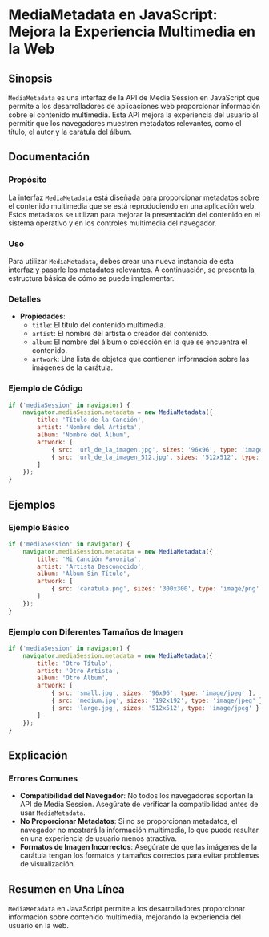 <!--
Meta Description: # MediaMetadata en JavaScript: Mejora la Experiencia Multimedia en la Web ## Sinopsis `MediaMetadata` es una interfaz de la API de Media Session en Ja...
Meta Keywords: del, mediametadata, multimedia, que, los
-->

# MediaMetadata en JavaScript: Mejora la Experiencia Multimedia en la Web

## Sinopsis
`MediaMetadata` es una interfaz de la API de Media Session en JavaScript que permite a los desarrolladores de aplicaciones web proporcionar información sobre el contenido multimedia. Esta API mejora la experiencia del usuario al permitir que los navegadores muestren metadatos relevantes, como el título, el autor y la carátula del álbum.

## Documentación
### Propósito
La interfaz `MediaMetadata` está diseñada para proporcionar metadatos sobre el contenido multimedia que se está reproduciendo en una aplicación web. Estos metadatos se utilizan para mejorar la presentación del contenido en el sistema operativo y en los controles multimedia del navegador.

### Uso
Para utilizar `MediaMetadata`, debes crear una nueva instancia de esta interfaz y pasarle los metadatos relevantes. A continuación, se presenta la estructura básica de cómo se puede implementar.

### Detalles
- **Propiedades**:
  - `title`: El título del contenido multimedia.
  - `artist`: El nombre del artista o creador del contenido.
  - `album`: El nombre del álbum o colección en la que se encuentra el contenido.
  - `artwork`: Una lista de objetos que contienen información sobre las imágenes de la carátula.

### Ejemplo de Código
```javascript
if ('mediaSession' in navigator) {
    navigator.mediaSession.metadata = new MediaMetadata({
        title: 'Título de la Canción',
        artist: 'Nombre del Artista',
        album: 'Nombre del Álbum',
        artwork: [
            { src: 'url_de_la_imagen.jpg', sizes: '96x96', type: 'image/jpeg' },
            { src: 'url_de_la_imagen_512.jpg', sizes: '512x512', type: 'image/jpeg' }
        ]
    });
}
```

## Ejemplos
### Ejemplo Básico
```javascript
if ('mediaSession' in navigator) {
    navigator.mediaSession.metadata = new MediaMetadata({
        title: 'Mi Canción Favorita',
        artist: 'Artista Desconocido',
        album: 'Álbum Sin Título',
        artwork: [
            { src: 'caratula.png', sizes: '300x300', type: 'image/png' }
        ]
    });
}
```

### Ejemplo con Diferentes Tamaños de Imagen
```javascript
if ('mediaSession' in navigator) {
    navigator.mediaSession.metadata = new MediaMetadata({
        title: 'Otro Título',
        artist: 'Otro Artista',
        album: 'Otro Álbum',
        artwork: [
            { src: 'small.jpg', sizes: '96x96', type: 'image/jpeg' },
            { src: 'medium.jpg', sizes: '192x192', type: 'image/jpeg' },
            { src: 'large.jpg', sizes: '512x512', type: 'image/jpeg' }
        ]
    });
}
```

## Explicación
### Errores Comunes
- **Compatibilidad del Navegador**: No todos los navegadores soportan la API de Media Session. Asegúrate de verificar la compatibilidad antes de usar `MediaMetadata`.
- **No Proporcionar Metadatos**: Si no se proporcionan metadatos, el navegador no mostrará la información multimedia, lo que puede resultar en una experiencia de usuario menos atractiva.
- **Formatos de Imagen Incorrectos**: Asegúrate de que las imágenes de la carátula tengan los formatos y tamaños correctos para evitar problemas de visualización.

## Resumen en Una Línea
`MediaMetadata` en JavaScript permite a los desarrolladores proporcionar información sobre contenido multimedia, mejorando la experiencia del usuario en la web.